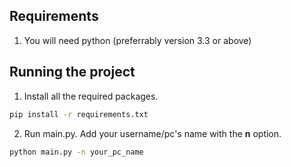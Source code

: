 ## Requirements

1. You will need python (preferrably version 3.3 or above)

## Running the project
1. Install all the required packages.
```cmd
pip install -r requirements.txt
```
2. Run main.py. Add your username/pc's name with the **n** option.
```cmd
python main.py -n your_pc_name
```
